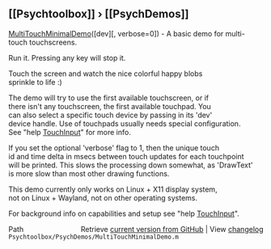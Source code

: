 ## [[Psychtoolbox]] &#8250; [[PsychDemos]]

[MultiTouchMinimalDemo](MultiTouchMinimalDemo)([dev][, verbose=0]) - A basic demo for multi-touch touchscreens.  
  
Run it. Pressing any key will stop it.  
  
Touch the screen and watch the nice colorful happy blobs  
sprinkle to life :)  
  
The demo will try to use the first available touchscreen, or if  
there isn't any touchscreen, the first available touchpad. You  
can also select a specific touch device by passing in its 'dev'  
device handle. Use of touchpads usually needs special configuration.  
See "help [TouchInput](TouchInput)" for more info.  
  
If you set the optional 'verbose' flag to 1, then the unique touch  
id and time delta in msecs between touch updates for each touchpoint  
will be printed. This slows the processing down somewhat, as 'DrawText'  
is more slow than most other drawing functions.  
  
This demo currently only works on Linux + X11 display system,  
not on Linux + Wayland, not on other operating systems.  
  
For background info on capabilities and setup see "help [TouchInput](TouchInput)".  
  




<div class="code_header" style="text-align:right;">
  <span style="float:left;">Path&nbsp;&nbsp;</span> <span class="counter">Retrieve <a href=
  "https://raw.github.com/Psychtoolbox-3/Psychtoolbox-3/beta/Psychtoolbox/PsychDemos/MultiTouchMinimalDemo.m">current version from GitHub</a> | View <a href=
  "https://github.com/Psychtoolbox-3/Psychtoolbox-3/commits/beta/Psychtoolbox/PsychDemos/MultiTouchMinimalDemo.m">changelog</a></span>
</div>
<div class="code">
  <code>Psychtoolbox/PsychDemos/MultiTouchMinimalDemo.m</code>
</div>

